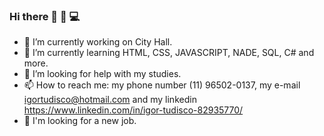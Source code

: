 ### Hi there 👋 :construction_worker: :computer:


- 🔭 I’m currently working on City Hall.
- 🌱 I’m currently learning HTML, CSS, JAVASCRIPT, NADE, SQL, C# and more.
- 🤔 I’m looking for help with my studies.
- 📫 How to reach me: my phone number (11) 96502-0137, my e-mail igortudisco@hotmail.com and my linkedin https://www.linkedin.com/in/igor-tudisco-82935770/
- :briefcase: I'm looking for a new job.


